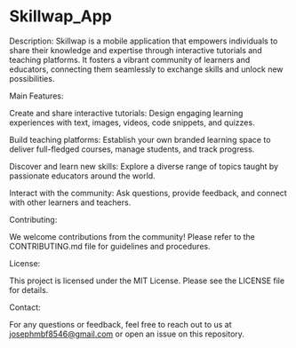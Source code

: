 # Skillwap_App
Description: Skillwap is a mobile application that empowers individuals to share their knowledge and expertise 
through interactive tutorials and teaching platforms. It fosters a vibrant community of learners and educators, 
connecting them seamlessly to exchange skills and unlock new possibilities.

Main Features:

Create and share interactive tutorials: 
Design engaging learning experiences with text, images, videos, code snippets, and quizzes.

Build teaching platforms: 
Establish your own branded learning space to deliver full-fledged courses, manage students, and track progress.

Discover and learn new skills: 
Explore a diverse range of topics taught by passionate educators around the world.

Interact with the community: 
Ask questions, provide feedback, and connect with other learners and teachers.

Contributing:

We welcome contributions from the community! Please refer to the CONTRIBUTING.md file for guidelines and procedures.

License:

This project is licensed under the MIT License. Please see the LICENSE file for details.

Contact:

For any questions or feedback, feel free to reach out to us at josephmbf8546@gmail.com or open an issue on this repository.
